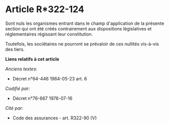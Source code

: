 # Article R*322-124

Sont nuls les organismes entrant dans le champ d'application de la présente section qui ont été créés contrairement aux
dispositions législatives et réglementaires régissant leur constitution.

Toutefois, les sociétaires ne pourront se prévaloir de ces nullités vis-à-vis des tiers.

**Liens relatifs à cet article**

_Anciens textes_:

  - Décret n°64-446 1964-05-23 art. 6

_Codifié par_:

  - Décret n°76-667 1976-07-16

_Cité par_:

  - Code des assurances - art. R322-90 (V)

